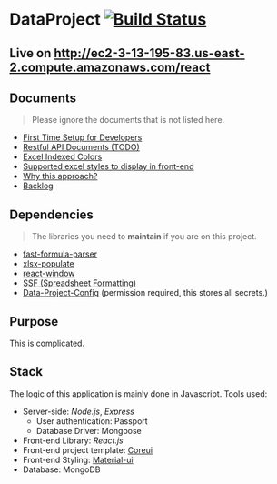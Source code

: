 # DataProject  [![Build Status](https://travis-ci.com/LesterLyu/MOHLTC-DataProject.svg?branch=dev-lester)](https://travis-ci.com/LesterLyu/MOHLTC-DataProject)
## Live on http://ec2-3-13-195-83.us-east-2.compute.amazonaws.com/react

## Documents
> Please ignore the documents that is not listed here.
- [First Time Setup for Developers](documents/setup.md)
- [Restful API Documents (TODO)](documents/API)
- [Excel Indexed Colors](https://github.com/ClosedXML/ClosedXML/wiki/Excel-Indexed-Colors)
- [Supported excel styles to display in front-end](documents/excel-display.md)
- [Why this approach?](documents/Generic%20Data%20Project.pdf)
- [Backlog](documents/backlog.md)

## Dependencies
> The libraries you need to **maintain** if you are on this project.
- [fast-formula-parser](https://github.com/LesterLyu/fast-formula-parser)
- [xlsx-populate](https://github.com/LesterLyu/xlsx-populate)
- [react-window](https://github.com/LesterLyu/react-window)
- [SSF (Spreadsheet Formatting)](https://github.com/LesterLyu/fast-formula-parser/blob/master/ssf/ssf.js)
- [Data-Project-Config](https://github.com/LesterLyu/Data-Project-Config) (permission required, this stores all secrets.)

## Purpose
This is complicated.

## Stack
The logic of this application is mainly done in Javascript. Tools used:
- Server-side: *Node.js*, *Express*
  - User authentication: Passport
  - Database Driver: Mongoose
- Front-end Library: *React.js*
- Front-end project template: [Coreui](https://github.com/coreui/coreui-react)
- Front-end Styling: [Material-ui](https://github.com/mui-org/material-ui)
- Database: MongoDB
